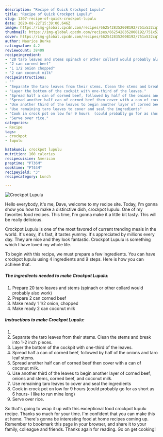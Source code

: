 ```yaml
---
description: "Recipe of Quick Crockpot Lupulu"
title: "Recipe of Quick Crockpot Lupulu"
slug: 1307-recipe-of-quick-crockpot-lupulu
date: 2020-08-22T15:39:00.646Z
image: https://img-global.cpcdn.com/recipes/6625428352008192/751x532cq70/crockpot-lupulu-recipe-main-photo.jpg
thumbnail: https://img-global.cpcdn.com/recipes/6625428352008192/751x532cq70/crockpot-lupulu-recipe-main-photo.jpg
cover: https://img-global.cpcdn.com/recipes/6625428352008192/751x532cq70/crockpot-lupulu-recipe-main-photo.jpg
author: Maurice Burke
ratingvalue: 4.2
reviewcount: 38409
recipeingredient:
- "20 taro leaves and stems spinach or other collard would probably also work"
- "2 can corned beef"
- "1 1/2 onion chopped"
- "2 can coconut milk"
recipeinstructions:
- ""
- "Separate the taro leaves from their stems. Clean the stems and break into 1-2 inch pieces."
- "Layer the bottom of the cockpit with one-third of the leaves."
- "Spread half a can of corned beef, followed by half of the onions and taro leaf stems."
- "Spread another half can of corned beef then cover with a can of coconut milk."
- "Use another third of the leaves to begin another layer of corned beef, onions and stems, corned beef, and coconut milk."
- "Use remaining taro leaves to cover and seal the ingredients"
- "Cook in crock pot on low for 9 hours  (could probably go for as short as 6 hours- I like to run mine long)"
- "Serve over rice."
categories:
- Recipe
tags:
- crockpot
- lupulu

katakunci: crockpot lupulu 
nutrition: 160 calories
recipecuisine: American
preptime: "PT36M"
cooktime: "PT44M"
recipeyield: "3"
recipecategory: Lunch

---
```



![Crockpot Lupulu](https://img-global.cpcdn.com/recipes/6625428352008192/751x532cq70/crockpot-lupulu-recipe-main-photo.jpg)

Hello everybody, it's me, Dave, welcome to my recipe site. Today, I'm gonna show you how to make a distinctive dish, crockpot lupulu. One of my favorites food recipes. This time, I'm gonna make it a little bit tasty. This will be really delicious.

Crockpot Lupulu is one of the most favored of current trending meals in the world. It's easy, it's fast, it tastes yummy. It's appreciated by millions every day. They are nice and they look fantastic. Crockpot Lupulu is something which I have loved my whole life.




To begin with this recipe, we must prepare a few ingredients. You can have crockpot lupulu using 4 ingredients and 9 steps. Here is how you can achieve that.

<!--inarticleads1-->

##### The ingredients needed to make Crockpot Lupulu:

1. Prepare 20 taro leaves and stems (spinach or other collard would probably also work)
1. Prepare 2 can corned beef
1. Make ready 1 1/2 onion, chopped
1. Make ready 2 can coconut milk




<!--inarticleads2-->

##### Instructions to make Crockpot Lupulu:

1. 
1. Separate the taro leaves from their stems. Clean the stems and break into 1-2 inch pieces.
1. Layer the bottom of the cockpit with one-third of the leaves.
1. Spread half a can of corned beef, followed by half of the onions and taro leaf stems.
1. Spread another half can of corned beef then cover with a can of coconut milk.
1. Use another third of the leaves to begin another layer of corned beef, onions and stems, corned beef, and coconut milk.
1. Use remaining taro leaves to cover and seal the ingredients
1. Cook in crock pot on low for 9 hours  (could probably go for as short as 6 hours- I like to run mine long)
1. Serve over rice.




So that's going to wrap it up with this exceptional food crockpot lupulu recipe. Thanks so much for your time. I'm confident that you can make this at home. There's gonna be interesting food at home recipes coming up. Remember to bookmark this page in your browser, and share it to your family, colleague and friends. Thanks again for reading. Go on get cooking!
